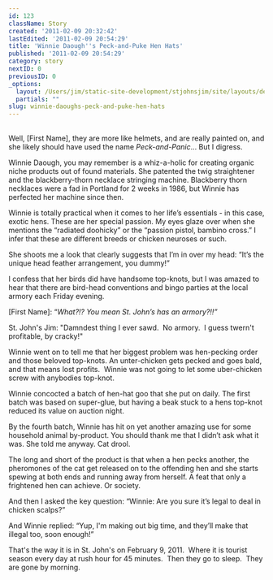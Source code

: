 ```yaml
---
id: 123
className: Story
created: '2011-02-09 20:32:42'
lastEdited: '2011-02-09 20:54:29'
title: 'Winnie Daough''s Peck-and-Puke Hen Hats'
published: '2011-02-09 20:54:29'
category: story
nextID: 0
previousID: 0
_options:
  layout: /Users/jim/static-site-development/stjohnsjim/site/layouts/default.static.ttml
  partials: ""
slug: winnie-daoughs-peck-and-puke-hen-hats
---
```

<p>&nbsp;<br />
Well, [First Name], they are more like helmets, and are really painted on, and she likely should have used the name <em>Peck-and-Panic</em>&hellip;  But I digress.</p>
<p>Winnie Daough, you may remember is a whiz-a-holic for creating organic niche products out of found materials.  She patented the twig straightener and the blackberry-thorn necklace stringing machine.  Blackberry thorn necklaces were a fad in Portland for 2 weeks in 1986, but Winnie has perfected her machine since then.</p>
<p>Winnie is totally practical when it comes to her life&rsquo;s essentials - in this case, exotic hens.  These are her special passion.  My eyes glaze over when she mentions the &ldquo;radiated doohicky&rdquo; or the &ldquo;passion pistol, bambino cross.&rdquo;  I infer that these are different breeds or chicken neuroses or such.</p>
<p>She shoots me a look that clearly suggests that I&rsquo;m in over my head: &ldquo;It&rsquo;s the unique head feather arrangement, you dummy!&rdquo;</p>
<p>I confess that her birds did have handsome top-knots, but I was amazed to hear that there are bird-head conventions and bingo parties at the local armory each Friday evening.</p>
<p >[First Name]: &ldquo;<em>What?!?  You mean St. John&rsquo;s has an armory?!!&rdquo;</em></p>
<p >St. John's Jim: &quot;Damndest thing I ever sawd. &nbsp;No armory. &nbsp;I guess twern't profitable, by cracky!&quot;</p>
<p>Winnie went on to tell me that her biggest problem was hen-pecking order and those beloved top-knots. An unter-chicken gets pecked and goes bald, and that means lost profits. &nbsp;Winnie was not going to let some uber-chicken screw with anybodies top-knot.</p>
<p>Winnie concocted a batch of hen-hat goo that she put on daily.  The first batch was based on super-glue, but having a beak stuck to a hens top-knot reduced its value on auction night.</p>
<p>By the fourth batch, Winnie has hit on yet another amazing use for some household animal by-product.  You should thank me that I didn&rsquo;t ask what it was.  She told me anyway.  Cat drool.</p>
<p>The long and short of the product is that when a hen pecks another, the pheromones of the cat get released on to the offending hen and she starts spewing at both ends and running away from herself.  A feat that only a frightened hen can achieve.  Or society.</p>
<p>And then I asked the key question: &ldquo;Winnie: Are you sure it&rsquo;s legal to deal in chicken scalps?&rdquo;</p>
<p>And Winnie replied: &ldquo;Yup, I'm making out big time, and they&rsquo;ll make that illegal too, soon enough!&rdquo;</p>
<p >That's the way it is in St. John's on February 9, 2011. &nbsp;Where it is tourist season every day at rush hour for 45 minutes. &nbsp;Then they go to sleep. &nbsp;They are gone by morning.</p>